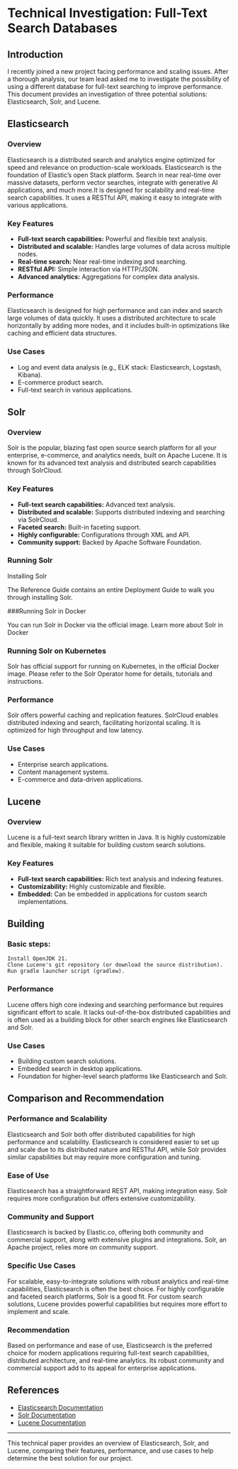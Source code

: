 
# Technical Investigation: Full-Text Search Databases

## Introduction

I recently joined a new project facing performance and scaling issues. After a thorough analysis, our team lead asked me to investigate the possibility of using a different database for full-text searching to improve performance. This document provides an investigation of three potential solutions: Elasticsearch, Solr, and Lucene.

## Elasticsearch

### Overview
Elasticsearch is a distributed search and analytics engine optimized for speed and relevance on production-scale workloads. Elasticsearch is the foundation of Elastic’s open Stack platform. Search in near real-time over massive datasets, perform vector searches, integrate with generative AI applications, and much more.It is designed for scalability and real-time search capabilities. It uses a RESTful API, making it easy to integrate with various applications.

### Key Features
- **Full-text search capabilities:** Powerful and flexible text analysis.
- **Distributed and scalable:** Handles large volumes of data across multiple nodes.
- **Real-time search:** Near real-time indexing and searching.
- **RESTful API:** Simple interaction via HTTP/JSON.
- **Advanced analytics:** Aggregations for complex data analysis.

### Performance
Elasticsearch is designed for high performance and can index and search large volumes of data quickly. It uses a distributed architecture to scale horizontally by adding more nodes, and it includes built-in optimizations like caching and efficient data structures.

### Use Cases
- Log and event data analysis (e.g., ELK stack: Elasticsearch, Logstash, Kibana).
- E-commerce product search.
- Full-text search in various applications.

## Solr

### Overview
Solr is the popular, blazing fast open source search platform for all your enterprise, e-commerce, and analytics needs, built on Apache Lucene. It is known for its advanced text analysis and distributed search capabilities through SolrCloud.

### Key Features
- **Full-text search capabilities:** Advanced text analysis.
- **Distributed and scalable:** Supports distributed indexing and searching via SolrCloud.
- **Faceted search:** Built-in faceting support.
- **Highly configurable:** Configurations through XML and API.
- **Community support:** Backed by Apache Software Foundation.


### Running Solr
Installing Solr

The Reference Guide contains an entire Deployment Guide to walk you through installing Solr.

###Running Solr in Docker

You can run Solr in Docker via the official image. Learn more about Solr in Docker

### Running Solr on Kubernetes
Solr has official support for running on Kubernetes, in the official Docker image. Please refer to the Solr Operator home for details, tutorials and instructions.


### Performance
Solr offers powerful caching and replication features. SolrCloud enables distributed indexing and search, facilitating horizontal scaling. It is optimized for high throughput and low latency.

### Use Cases
- Enterprise search applications.
- Content management systems.
- E-commerce and data-driven applications.

## Lucene

### Overview
Lucene is a full-text search library written in Java. It is highly customizable and flexible, making it suitable for building custom search solutions.

### Key Features
- **Full-text search capabilities:** Rich text analysis and indexing features.
- **Customizability:** Highly customizable and flexible.
- **Embedded:** Can be embedded in applications for custom search implementations.


## Building
### Basic steps:

    Install OpenJDK 21.
    Clone Lucene's git repository (or download the source distribution).
    Run gradle launcher script (gradlew).




### Performance
Lucene offers high core indexing and searching performance but requires significant effort to scale. It lacks out-of-the-box distributed capabilities and is often used as a building block for other search engines like Elasticsearch and Solr.

### Use Cases
- Building custom search solutions.
- Embedded search in desktop applications.
- Foundation for higher-level search platforms like Elasticsearch and Solr.

## Comparison and Recommendation

### Performance and Scalability
Elasticsearch and Solr both offer distributed capabilities for high performance and scalability. Elasticsearch is considered easier to set up and scale due to its distributed nature and RESTful API, while Solr provides similar capabilities but may require more configuration and tuning.

### Ease of Use
Elasticsearch has a straightforward REST API, making integration easy. Solr requires more configuration but offers extensive customizability.

### Community and Support
Elasticsearch is backed by Elastic.co, offering both community and commercial support, along with extensive plugins and integrations. Solr, an Apache project, relies more on community support.

### Specific Use Cases
For scalable, easy-to-integrate solutions with robust analytics and real-time capabilities, Elasticsearch is often the best choice. For highly configurable and faceted search platforms, Solr is a good fit. For custom search solutions, Lucene provides powerful capabilities but requires more effort to implement and scale.

### Recommendation
Based on performance and ease of use, Elasticsearch is the preferred choice for modern applications requiring full-text search capabilities, distributed architecture, and real-time analytics. Its robust community and commercial support add to its appeal for enterprise applications.

## References
- [Elasticsearch Documentation](https://www.elastic.co/guide/index.html)
- [Solr Documentation](https://solr.apache.org/guide/)
- [Lucene Documentation](https://lucene.apache.org/core/)

---

This technical paper provides an overview of Elasticsearch, Solr, and Lucene, comparing their features, performance, and use cases to help determine the best solution for our project.